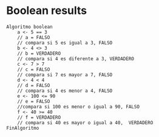 # Boolean results

	Algoritmo boolean
		a <- 5 == 3
		// a = FALSO
		// compara si 5 es igual a 3, FALSO
		b <- 4 <> 3
		// b = VERDADERO
		// compara si 4 es diferente a 3, VERDADERO
		c <- 7 > 7
		// c = FALSO
		// compara si 7 es mayor a 7, FALSO
		d <- 4 < 4
		// d = FALSO
		// compara si 4 es menor a 4, FALSO
		e <- 100 <= 90
		// e = FALSO
		//compara si 100 es menor o igual a 90, FALSO
		f <- 40 >= 40
		// f = VERDADERO
		// compara si 40 es mayor o igual a 40,  VERDADERO
	FinAlgoritmo
